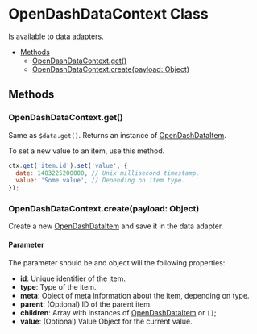 # OpenDashDataContext Class

Is available to data adapters.

<!-- TOC depthFrom:2 depthTo:3 -->

- [Methods](#methods)
  - [OpenDashDataContext.get()](#opendashdatacontextget)
  - [OpenDashDataContext.create(payload: Object)](#opendashdatacontextcreatepayload-object)

<!-- /TOC -->

## Methods

### OpenDashDataContext.get()

Same as `$data.get()`. Returns an instance of [OpenDashDataItem](/classes/data-item.md).

To set a new value to an item, use this method.

```js
ctx.get('item.id').set('value', {
  date: 1483225200000, // Unix millisecond timestamp.
  value: 'Some value', // Depending on item type.
});
```

### OpenDashDataContext.create(payload: Object)

Create a new [OpenDashDataItem](/classes/data-item.md) and save it in the data adapter.

#### Parameter

The parameter should be and object will the following properties:

- **id**: Unique identifier of the item.
- **type**: Type of the item.
- **meta**: Object of meta information about the item, depending on type.
- **parent**: (Optional) ID of the parent item.
- **children**: Array with instances of [OpenDashDataItem](/classes/data-item.md) or `[]`; 
- **value**: (Optional) Value Object for the current value.

